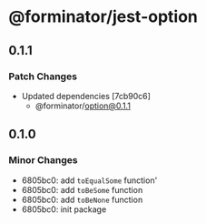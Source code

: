 # @forminator/jest-option

## 0.1.1

### Patch Changes

- Updated dependencies [7cb90c6]
  - @forminator/option@0.1.1

## 0.1.0

### Minor Changes

- 6805bc0: add `toEqualSome` function'
- 6805bc0: add `toBeSome` function
- 6805bc0: add `toBeNone` function
- 6805bc0: init package
